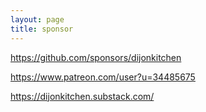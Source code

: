 ```yaml
---
layout: page
title: sponsor
---
```


https://github.com/sponsors/dijonkitchen

https://www.patreon.com/user?u=34485675

https://dijonkitchen.substack.com/
